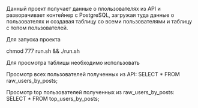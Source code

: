 Данный проект получает данные о плользователях из API и разворачивает контейнер с PostgreSQL, загружая туда данные о пользователях и создавая таблицу со всеми пользователями и таблицу с топом пользователей.  

Для запуска проекта

chmod 777 run.sh && ./run.sh

Для просмотра таблицы необходимо использовать

Просмотр всех пользователей полученных из API:
SELECT * FROM raw_users_by_posts;

Просмотр top пользователей полученных из raw_users_by_posts:
SELECT * FROM top_users_by_posts;
